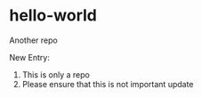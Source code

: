 # hello-world
Another repo

New Entry:
1. This is only a repo
2. Please ensure that this is not important update
